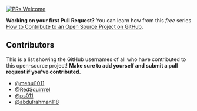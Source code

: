 [![PRs Welcome](https://img.shields.io/badge/PRs-welcome-brightgreen.svg?style=flat-square)](http://makeapullrequest.com)

**Working on your first Pull Request?** You can learn how from this _free_ series [How to Contribute to an Open Source Project on GitHub](https://egghead.io/series/how-to-contribute-to-an-open-source-project-on-github).

## Contributors

This is a list showing the GitHub usernames of all who have contributed to this open-source project! **Make sure to add yourself and submit a pull request if you've contributed.**

- [@mehul1011](https://github.com/mehul1011)
- [@RedSquirrrel](https://github.com/RedSquirrrel) 
- [@ps011](https://github.com/ps011)
- [@abdulrahman118](https://github.com/abdulrahman118)